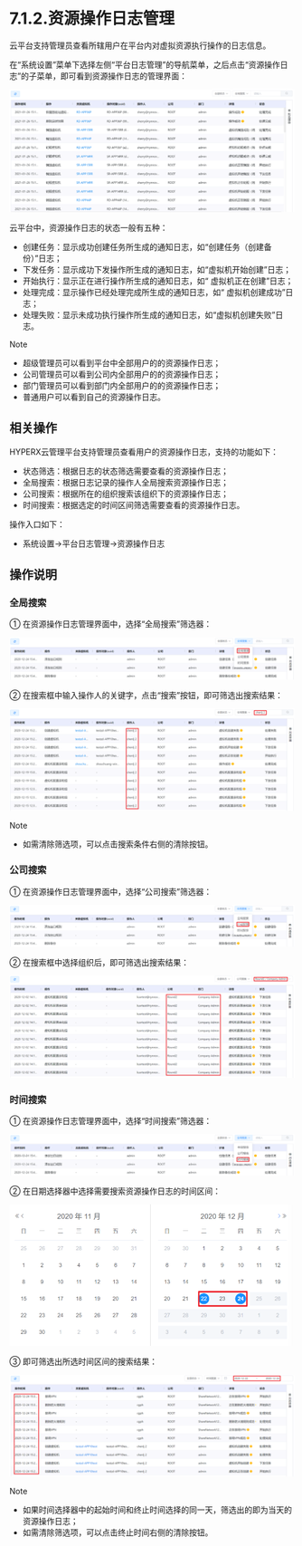 # 7.1.2.资源操作日志管理

云平台支持管理员查看所辖用户在平台内对虚拟资源执行操作的日志信息。

在“系统设置”菜单下选择左侧“平台日志管理”的导航菜单，之后点击“资源操作日志”的子菜单，即可看到资源操作日志的管理界面：

![image-20210126152134693](recourse_operation_log.assets/image-20210126152134693.png)

云平台中，资源操作日志的状态一般有五种：

- 创建任务：显示成功创建任务所生成的通知日志，如“创建任务（创建备份）”日志；
- 下发任务：显示成功下发操作所生成的通知日志，如“虚拟机开始创建”日志；
- 开始执行：显示正在进行操作所生成的通知日志，如“ 虚拟机正在创建”日志；
- 处理完成：显示操作已经处理完成所生成的通知日志，如“ 虚拟机创建成功”日志；
- 处理失败：显示未成功执行操作所生成的通知日志，如“虚拟机创建失败”日志。

> [!NOTE]
>
> - 超级管理员可以看到平台中全部用户的的资源操作日志；
> - 公司管理员可以看到公司内全部用户的的资源操作日志；
> - 部门管理员可以看到部门内全部用户的的资源操作日志；
> - 普通用户可以看到自己的资源操作日志。

## 相关操作

HYPERX云管理平台支持管理员查看用户的资源操作日志，支持的功能如下：

- 状态筛选：根据日志的状态筛选需要查看的资源操作日志；
- 全局搜索：根据日志记录的操作人全局搜索资源操作日志；
- 公司搜索：根据所在的组织搜索该组织下的资源操作日志；
- 时间搜索：根据选定的时间区间筛选需要查看的资源操作日志。

操作入口如下：

- 系统设置→平台日志管理→资源操作日志

## 操作说明

### 全局搜索

① 在资源操作日志管理界面中，选择“全局搜索”筛选器：

![image-20201224155537438](recourse_operation_log.assets/image-20201224155537438.png)

② 在搜索框中输入操作人的关键字，点击“搜索”按钮，即可筛选出搜索结果：

![image-20201224155013070](recourse_operation_log.assets/image-20201224155013070.png)

> [!NOTE]
>
> - 如需清除筛选项，可以点击搜索条件右侧的清除按钮。

### 公司搜索

① 在资源操作日志管理界面中，选择“公司搜索”筛选器：

![image-20201224155618282](recourse_operation_log.assets/image-20201224155618282.png)

② 在搜索框中选择组织后，即可筛选出搜索结果：

![image-20201224160005729](recourse_operation_log.assets/image-20201224160005729.png)

### 时间搜索

① 在资源操作日志管理界面中，选择“时间搜索”筛选器：

![image-20201224155721337](recourse_operation_log.assets/image-20201224155721337.png)

② 在日期选择器中选择需要搜索资源操作日志的时间区间：

<img src="recourse_operation_log.assets/image-20201224160424639.png" alt="image-20201224160424639" style="zoom:50%;" />

③ 即可筛选出所选时间区间的搜索结果：

![image-20201224160138704](recourse_operation_log.assets/image-20201224160138704.png)

> [!NOTE]
>
> - 如果时间选择器中的起始时间和终止时间选择的同一天，筛选出的即为当天的资源操作日志；
> - 如需清除筛选项，可以点击终止时间右侧的清除按钮。